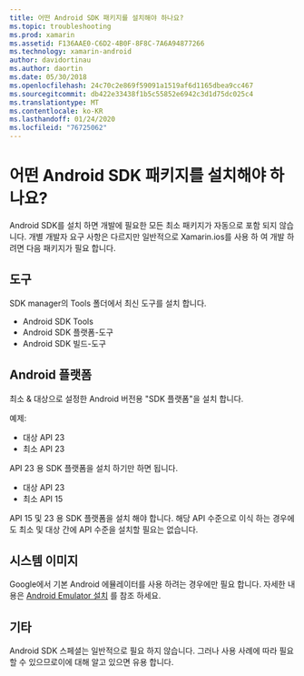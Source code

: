 ```yaml
---
title: 어떤 Android SDK 패키지를 설치해야 하나요?
ms.topic: troubleshooting
ms.prod: xamarin
ms.assetid: F136AAE0-C6D2-4B0F-8F8C-7A6A94877266
ms.technology: xamarin-android
author: davidortinau
ms.author: daortin
ms.date: 05/30/2018
ms.openlocfilehash: 24c70c2e869f59091a1519af6d1165dbea9cc467
ms.sourcegitcommit: db422e33438f1b5c55852e6942c3d1d75dc025c4
ms.translationtype: MT
ms.contentlocale: ko-KR
ms.lasthandoff: 01/24/2020
ms.locfileid: "76725062"
---
```

# <a name="which-android-sdk-packages-should-i-install"></a>어떤 Android SDK 패키지를 설치해야 하나요?

Android SDK를 설치 하면 개발에 필요한 모든 최소 패키지가 자동으로 포함 되지 않습니다. 개별 개발자 요구 사항은 다르지만 일반적으로 Xamarin.ios를 사용 하 여 개발 하려면 다음 패키지가 필요 합니다.

## <a name="tools"></a>도구

SDK manager의 Tools 폴더에서 최신 도구를 설치 합니다.

- Android SDK Tools
- Android SDK 플랫폼-도구
- Android SDK 빌드-도구

## <a name="android-platforms"></a>Android 플랫폼

최소 & 대상으로 설정한 Android 버전용 "SDK 플랫폼"을 설치 합니다.

예제:

- 대상 API 23
- 최소 API 23

API 23 용 SDK 플랫폼을 설치 하기만 하면 됩니다.

- 대상 API 23
- 최소 API 15

API 15 및 23 용 SDK 플랫폼을 설치 해야 합니다. 해당 API 수준으로 이식 하는 경우에도 최소 및 대상 간에 API 수준을 설치할 필요는 없습니다.

## <a name="system-images"></a>시스템 이미지

Google에서 기본 Android 에뮬레이터를 사용 하려는 경우에만 필요 합니다. 자세한 내용은 [Android Emulator 설치](~/android/get-started/installation/android-emulator/index.md) 를 참조 하세요.

## <a name="extras"></a>기타
Android SDK 스페셜는 일반적으로 필요 하지 않습니다. 그러나 사용 사례에 따라 필요할 수 있으므로이에 대해 알고 있으면 유용 합니다.
